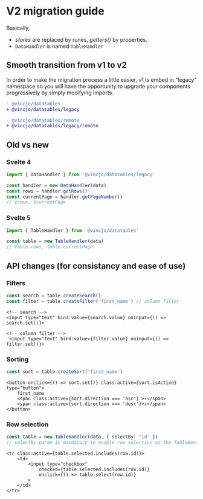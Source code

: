 # V2 migration guide

Basically, 
- *stores* are replaced by runes, *getters()* by properties.
- `DataHandler` is named `TableHandler`


## Smooth transition from v1 to v2

In order to make the migration process a little easier, v1 is embed in “legacy” namespace so you will have the opportunity to upgrade your components progressively by simply modifying imports.

```diff
- @vincjo/datatables
+ @vincjo/datatables/legacy

- @vincjo/datatables/remote
+ @vincjo/datatables/legacy/remote
```

## Old vs new

### Svelte 4
```ts
import { DataHandler } from '@vincjo/datatables/legacy'

const handler = new DataHandler(data)
const rows = handler.getRows()
const currentPage = handler.getPageNumber()
// $rows, $currentPage
```



### Svelte 5
```ts
import { TableHandler } from '@vincjo/datatables'

const table = new TableHandler(data)
// table.rows, table.currentPage
```

## API changes (for consistancy and ease of use)

### Filters
```ts
const search = table.createSearch()
const filter = table.createFilter('first_name') // column filter
```

```svelte
<!-- search -->
<input type="text" bind:value={search.value} oninput={() => search.set()}>

<!-- column filter -->
 <input type="text" bind:value={filter.value} oninput={() => filter.set()}>
```

### Sorting
```ts
const sort = table.createSort('first_name')
```
```svelte
<button onclick={() => sort.set()} class:active={sort.isActive} type="button">
    first_name
    <span class:active={sort.direction === 'asc'} >↑</span>
    <span class:active={sort.direction === 'desc'}>↓</span>
</button>
```

### Row selection
```ts
const table = new TableHandler(data, { selectBy: 'id' })
// selectBy param is mandatory to enable row selection at the TableHandler instanciation level.
```

```svelte
<tr class:active={table.selected.includes(row.id)}>
    <td>
        <input type="checkbox" 
            checked={table.selected.includes(row.id)}
            onclick={() => table.select(row.id)}
        >
    </td>
</tr>
```